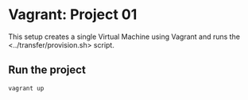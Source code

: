 # Vagrant: Project 01

This setup creates a single Virtual Machine using Vagrant
and runs the <../transfer/provision.sh> script.

## Run the project

```shell
vagrant up
```
